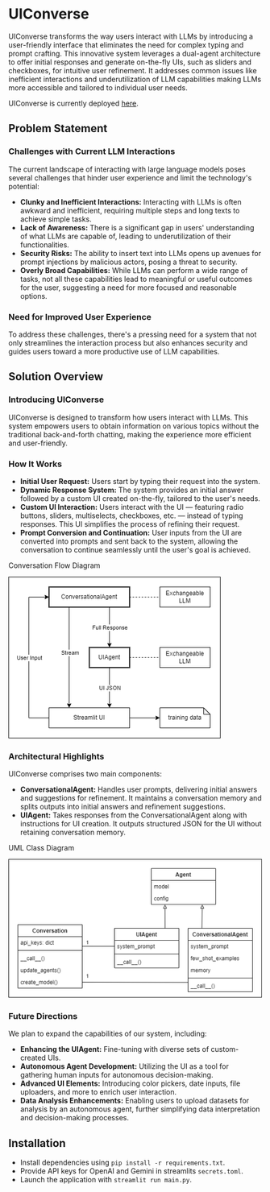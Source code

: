 # UIConverse
UIConverse transforms the way users interact with LLMs by introducing a user-friendly interface that eliminates the need for complex typing and prompt crafting. This innovative system leverages a dual-agent architecture to offer initial responses and generate on-the-fly UIs, such as sliders and checkboxes, for intuitive user refinement. It addresses common issues like inefficient interactions and underutilization of LLM capabilities making LLMs more accessible and tailored to individual user needs.

UIConverse is currently deployed [here](https://uiconverse.streamlit.app/).

## Problem Statement
### Challenges with Current LLM Interactions

The current landscape of interacting with large language models poses several challenges that hinder user experience and limit the technology's potential:

- **Clunky and Inefficient Interactions:** Interacting with LLMs is often awkward and inefficient, requiring multiple steps and long texts to achieve simple tasks.
- **Lack of Awareness:** There is a significant gap in users' understanding of what LLMs are capable of, leading to underutilization of their functionalities.
- **Security Risks:** The ability to insert text into LLMs opens up avenues for prompt injections by malicious actors, posing a threat to security.
- **Overly Broad Capabilities:** While LLMs can perform a wide range of tasks, not all these capabilities lead to meaningful or useful outcomes for the user, suggesting a need for more focused and reasonable options.

### Need for Improved User Experience

To address these challenges, there's a pressing need for a system that not only streamlines the interaction process but also enhances security and guides users toward a more productive use of LLM capabilities.

## Solution Overview

### Introducing UIConverse

UIConverse is designed to transform how users interact with LLMs. This system empowers users to obtain information on various topics without the traditional back-and-forth chatting, making the experience more efficient and user-friendly.

### How It Works

- **Initial User Request:** Users start by typing their request into the system.
- **Dynamic Response System:** The system provides an initial answer followed by a custom UI created on-the-fly, tailored to the user's needs.
- **Custom UI Interaction:** Users interact with the UI — featuring radio buttons, sliders, multiselects, checkboxes, etc. — instead of typing responses. This UI simplifies the process of refining their request.
- **Prompt Conversion and Continuation:** User inputs from the UI are converted into prompts and sent back to the system, allowing the conversation to continue seamlessly until the user's goal is achieved.

Conversation Flow Diagram

![Conversation Flow](https://github.com/David-Sat/ui-converse/blob/main/conversation_flow.drawio.png)

### Architectural Highlights

UIConverse comprises two main components:

- **ConversationalAgent:** Handles user prompts, delivering initial answers and suggestions for refinement. It maintains a conversation memory and splits outputs into initial answers and refinement suggestions.
- **UIAgent:** Takes responses from the ConversationalAgent along with instructions for UI creation. It outputs structured JSON for the UI without retaining conversation memory.

UML Class Diagram

![UML Class Diagram](https://github.com/David-Sat/ui-converse/blob/main/class_diagram.drawio.png)

### Future Directions

We plan to expand the capabilities of our system, including:

- **Enhancing the UIAgent:** Fine-tuning with diverse sets of custom-created UIs.
- **Autonomous Agent Development:** Utilizing the UI as a tool for gathering human inputs for autonomous decision-making.
- **Advanced UI Elements:** Introducing color pickers, date inputs, file uploaders, and more to enrich user interaction.
- **Data Analysis Enhancements:** Enabling users to upload datasets for analysis by an autonomous agent, further simplifying data interpretation and decision-making processes.

## Installation

- Install dependencies using `pip install -r requirements.txt`.
- Provide API keys for OpenAI and Gemini in streamlits `secrets.toml`.
- Launch the application with `streamlit run main.py`.
